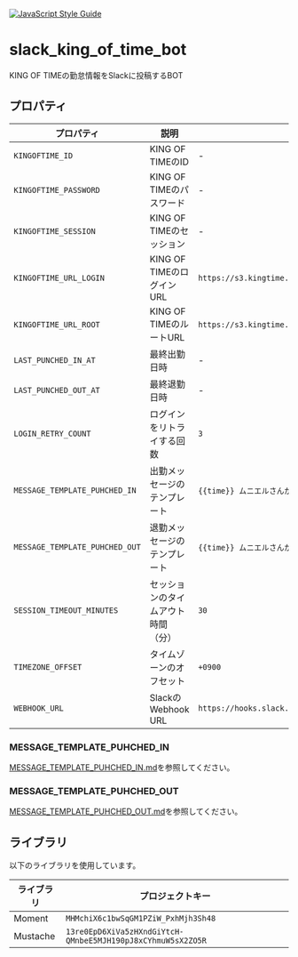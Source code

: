 [![JavaScript Style Guide](https://img.shields.io/badge/code_style-standard-brightgreen.svg)](https://standardjs.com)

# slack_king_of_time_bot
KING OF TIMEの勤怠情報をSlackに投稿するBOT

## プロパティ
|プロパティ|説明|例|
|---|---|---|
|`KINGOFTIME_ID`|KING OF TIMEのID|-|
|`KINGOFTIME_PASSWORD`|KING OF TIMEのパスワード|-|
|`KINGOFTIME_SESSION`|KING OF TIMEのセッション|-|
|`KINGOFTIME_URL_LOGIN`|KING OF TIMEのログインURL|`https://s3.kingtime.jp/admin`|
|`KINGOFTIME_URL_ROOT`|KING OF TIMEのルートURL|`https://s3.kingtime.jp`|
|`LAST_PUNCHED_IN_AT`|最終出勤日時|-|
|`LAST_PUNCHED_OUT_AT`|最終退勤日時|-|
|`LOGIN_RETRY_COUNT`|ログインをリトライする回数|`3`|
|`MESSAGE_TEMPLATE_PUHCHED_IN`|出勤メッセージのテンプレート|`{{time}} ムニエルさんが出勤しました。`|
|`MESSAGE_TEMPLATE_PUHCHED_OUT`|退勤メッセージのテンプレート|`{{time}} ムニエルさんが退勤しました。`|
|`SESSION_TIMEOUT_MINUTES`|セッションのタイムアウト時間（分）|`30`|
|`TIMEZONE_OFFSET`|タイムゾーンのオフセット|`+0900`|
|`WEBHOOK_URL`|SlackのWebhook URL|`https://hooks.slack.com/services/T00000000/B00000000/XXXXXXXXXXXXXXXXXXXXXXXX`|

### MESSAGE_TEMPLATE_PUHCHED_IN
[MESSAGE_TEMPLATE_PUHCHED_IN.md](MESSAGE_TEMPLATE_PUHCHED_IN.md)を参照してください。

### MESSAGE_TEMPLATE_PUHCHED_OUT
[MESSAGE_TEMPLATE_PUHCHED_OUT.md](MESSAGE_TEMPLATE_PUHCHED_OUT.md)を参照してください。

## ライブラリ
以下のライブラリを使用しています。

|ライブラリ|プロジェクトキー|
|---|---|
|Moment|`MHMchiX6c1bwSqGM1PZiW_PxhMjh3Sh48`|
|Mustache|`13re0EpD6XiVa5zHXndGiYtcH-QMnbeE5MJH190pJ8xCYhmuW5sX2ZO5R`|
